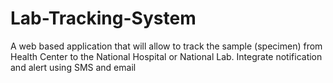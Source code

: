 # Lab-Tracking-System
A web based application that will allow to track the sample (specimen) from Health Center to the National Hospital or National Lab. Integrate notification and alert using SMS and email
